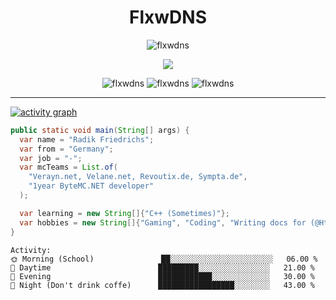 <h1 align="center">FlxwDNS</h1>

<p align="center">
  <img src="https://lanyard.cnrad.dev/api/769860621981319188" alt="flxwdns" />
</p>

<p align="center">
  <img align="center" src="https://github-readme-stats.vercel.app/api?username=flxwdns&show_icons=false&theme=dark&hide_border=true" />
</p>

<p align="center">
<img src="https://komarev.com/ghpvc/?username=FlxwDNS" alt="flxwdns" />
<img src="https://badges.pufler.dev/years/FlxwDNS" alt="flxwdns" />
<img src="https://badges.pufler.dev/commits/monthly/FlxwDNS" alt="flxwdns" />
</p>

<hr>

[![activity graph](https://github-readme-activity-graph.vercel.app/graph?username=flxwdns&theme=tokyo-night&custom_title=FlxwDNS%20Activity%20Graph&hide_border=true)](https://github.com/ashutosh00710/github-readme-activity-graph)

```java
public static void main(String[] args) {
  var name = "Radik Friedrichs";
  var from = "Germany";
  var job = "-";
  var mcTeams = List.of( 
    "Verayn.net, Velane.net, Revoutix.de, Sympta.de",
    "1year ByteMC.NET developer"
  );

  var learning = new String[]{"C++ (Sometimes)"};
  var hobbies = new String[]{"Gaming", "Coding", "Writing docs for (@HttpMarco)"};
}
```

```text
Activity:
🌞 Morning (School)               ██░░░░░░░░░░░░░░░░░░░░░░░   06.00 % 
🌆 Daytime                        █████████░░░░░░░░░░░░░░░░   21.00 % 
🌃 Evening                        ████████████░░░░░░░░░░░░░   30.00 % 
🌙 Night (Don't drink coffe)      █████████████████░░░░░░░░   43.00 % 
```
